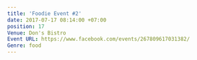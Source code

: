 ```yaml
---
title: 'Foodie Event #2'
date: 2017-07-17 08:14:00 +07:00
position: 17
Venue: Don's Bistro
Event URL: https://www.facebook.com/events/267809617031382/
Genre: food
---
```


